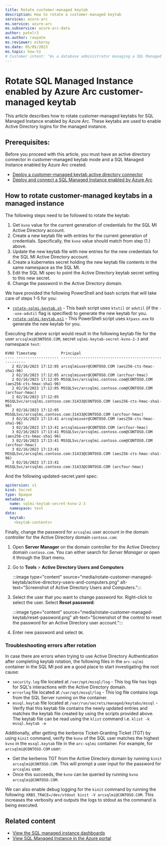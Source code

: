 ```yaml
---
title: Rotate customer-managed keytab
description: How to rotate a customer-managed keytab
services: azure-arc
ms.service: azure-arc
ms.subservice: azure-arc-data
author: patelr3
ms.author: ravpate
ms.reviewer: mikeray
ms.date: 05/05/2023
ms.topic: how-to
# Customer intent: "As a database administrator managing a SQL Managed Instance with Azure Arc, I want to rotate customer-managed keytabs, so that I can ensure secure Active Directory authentication for my instance."
---
```

# Rotate SQL Managed Instance enabled by Azure Arc customer-managed keytab

This article describes how to rotate customer-managed keytabs for SQL Managed Instance enabled by Azure Arc. These keytabs are used to enable Active Directory logins for the managed instance.

## Prerequisites: 

Before you proceed with this article, you must have an active directory connector in customer-managed keytab mode and a SQL Managed Instance enabled by Azure Arc created.

- [Deploy a customer-managed keytab active directory connector](./deploy-customer-managed-keytab-active-directory-connector.md)
- [Deploy and connect a SQL Managed Instance enabled by Azure Arc](./deploy-active-directory-sql-managed-instance.md)

## How to rotate customer-managed keytabs in a managed instance

The following steps need to be followed to rotate the keytab:

1. Get `kvno` value for the current generation of credentials for the SQL MI Active Directory account.
1. Create a new keytab file with entries for the current generation of credentials. Specifically, the `kvno` value should match from step (1.) above.
1. Update the new keytab file with new entries for the new credentials for the SQL MI Active Directory account.
1. Create a kubernetes secret holding the new keytab file contents in the same namespace as the SQL MI.
1. Edit the SQL MI spec to point the Active Directory keytab secret setting to this new secret.
1. Change the password in the Active Directory domain.

We have provided the following PowerShell and bash scripts that will take care of steps 1-5 for you:
- [`rotate-sqlmi-keytab.sh`](https://github.com/microsoft/azure_arc/blob/main/arc_data_services/deploy/scripts/rotate-sql-keytab.sh) - This bash script uses `ktutil` or `adutil` (if the `--use-adutil` flag is specified) to generate the new keytab for you.
- [`rotate-sqlmi-keytab.ps1`](https://github.com/microsoft/azure_arc/blob/main/arc_data_services/deploy/scripts/rotate-sql-keytab.ps1) - This PowerShell script uses `ktpass.exe` to generate the new keytab for you.

Executing the above script would result in the following keytab file for the user `arcsqlmi@CONTOSO.COM`, secret `sqlmi-keytab-secret-kvno-2-3` and namespace `test`:

```text
KVNO Timestamp           Principal
---- ------------------- ------------------------------------------------------
   2 02/16/2023 17:12:05 arcsqlmiuser@CONTOSO.COM (aes256-cts-hmac-sha1-96) 
   2 02/16/2023 17:12:05 arcsqlmiuser@CONTOSO.COM (arcfour-hmac) 
   2 02/16/2023 17:12:05 MSSQLSvc/arcsqlmi.contoso.com@CONTOSO.COM (aes256-cts-hmac-sha1-96) 
   2 02/16/2023 17:12:05 MSSQLSvc/arcsqlmi.contoso.com@CONTOSO.COM (arcfour-hmac) 
   2 02/16/2023 17:12:05 MSSQLSvc/arcsqlmi.contoso.com:31433@CONTOSO.COM (aes256-cts-hmac-sha1-96) 
   2 02/16/2023 17:12:05 MSSQLSvc/arcsqlmi.contoso.com:31433@CONTOSO.COM (arcfour-hmac) 
   3 02/16/2023 17:13:41 arcsqlmiuser@CONTOSO.COM (aes256-cts-hmac-sha1-96) 
   3 02/16/2023 17:13:41 arcsqlmiuser@CONTOSO.COM (arcfour-hmac) 
   3 02/16/2023 17:13:41 MSSQLSvc/arcsqlmi.contoso.com@CONTOSO.COM (aes256-cts-hmac-sha1-96) 
   3 02/16/2023 17:13:41 MSSQLSvc/arcsqlmi.contoso.com@CONTOSO.COM (arcfour-hmac) 
   3 02/16/2023 17:13:41 MSSQLSvc/arcsqlmi.contoso.com:31433@CONTOSO.COM (aes256-cts-hmac-sha1-96) 
   3 02/16/2023 17:13:41 MSSQLSvc/arcsqlmi.contoso.com:31433@CONTOSO.COM (arcfour-hmac)
```

And the following updated-secret.yaml spec:
```yaml
apiVersion: v1
kind: Secret
type: Opaque
metadata:
  name: sqlmi-keytab-secret-kvno-2-3
  namespace: test
data:
  keytab:
    <keytab-contents>
```

Finally, change the password for `arcsqlmi` user account in the domain controller for the Active Directory domain `contoso.com`:

1. Open **Server Manager** on the domain controller for the Active Directory domain `contoso.com`. You can either search for *Server Manager* or open it through the Start menu.
1. Go to **Tools** > **Active Directory Users and Computers**

   :::image type="content" source="media/rotate-customer-managed-keytab/active-directory-users-and-computers.png" alt-text="Screenshot of Active Directory Users and Computers.":::

1. Select the user that you want to change password for. Right-click to select the user. Select **Reset password**:

   :::image type="content" source="media/rotate-customer-managed-keytab/reset-password.png" alt-text="Screenshot of the control to reset the password for an Active Directory user account.":::

1. Enter new password and select `OK`.

### Troubleshooting errors after rotation

In case there are errors when trying to use Active Directory Authentication after completing keytab rotation, the following files in the `arc-sqlmi` container in the SQL MI pod are a good place to start investigating the root cause:
- `security.log` file located at `/var/opt/mssql/log` - This log file has logs for SQL's interactions with the Active Directory domain.
- `errorlog` file located at `/var/opt/mssql/log` - This log file contains logs from the SQL Server running on the container.
- `mssql.keytab` file located at `/var/run/secrets/managed/keytabs/mssql` - Verify that this keytab file contains the newly updated entries and matches the keytab file created by using the scripts provided above. The keytab file can be read using the `klist` command i.e. `klist -k mssql.keytab -e`

Additionally, after getting the kerberos Ticket-Granting Ticket (TGT) by using `kinit` command, verify the `kvno` of the SQL user matches the highest `kvno` in the `mssql.keytab` file in the `arc-sqlmi` container. For example, for `arcsqlmi@CONTOSO.COM` user:

- Get the kerberos TGT from the Active Directory domain by running `kinit arcsqlmi@CONTOSO.COM`. This will prompt a user input for the password for `arcsqlmi` user.
- Once this succeeds, the `kvno` can be queried by running `kvno arcsqlmi@CONTOSO.COM`.

We can also enable debug logging for the `kinit` command by running the following: `KRB5_TRACE=/dev/stdout kinit -V arcsqlmi@CONTOSO.COM`. This increases the verbosity and outputs the logs to stdout as the command is being executed.

## Related content

- [View the SQL managed instance dashboards](azure-data-studio-dashboards.md#view-the-sql-managed-instance-dashboards)
- [View SQL Managed Instance in the Azure portal](view-arc-data-services-inventory-in-azure-portal.md)
